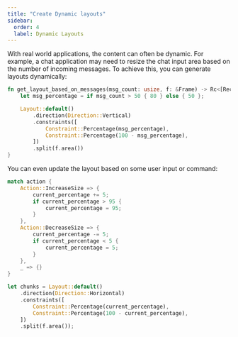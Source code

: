 ```yaml
---
title: "Create Dynamic layouts"
sidebar:
  order: 4
  label: Dynamic Layouts
---
```


With real world applications, the content can often be dynamic. For example, a chat application may
need to resize the chat input area based on the number of incoming messages. To achieve this, you
can generate layouts dynamically:

```rust
fn get_layout_based_on_messages(msg_count: usize, f: &Frame) -> Rc<[Rect]> {
    let msg_percentage = if msg_count > 50 { 80 } else { 50 };

    Layout::default()
        .direction(Direction::Vertical)
        .constraints([
            Constraint::Percentage(msg_percentage),
            Constraint::Percentage(100 - msg_percentage),
        ])
        .split(f.area())
}
```

You can even update the layout based on some user input or command:

```rust
match action {
    Action::IncreaseSize => {
        current_percentage += 5;
        if current_percentage > 95 {
            current_percentage = 95;
        }
    },
    Action::DecreaseSize => {
        current_percentage -= 5;
        if current_percentage < 5 {
            current_percentage = 5;
        }
    },
    _ => {}
}

let chunks = Layout::default()
    .direction(Direction::Horizontal)
    .constraints([
        Constraint::Percentage(current_percentage),
        Constraint::Percentage(100 - current_percentage),
    ])
    .split(f.area());

```
